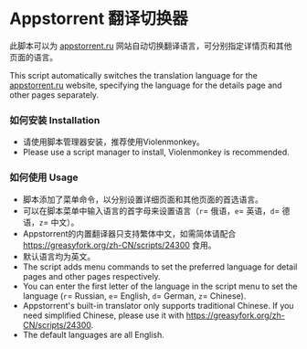 # Appstorrent 翻译切换器

此脚本可以为 [appstorrent.ru](https://appstorrent.ru/) 网站自动切换翻译语言，可分别指定详情页和其他页面的语言。

This script automatically switches the translation language for the [appstorrent.ru](https://appstorrent.ru/) website, specifying the language for the details page and other pages separately.

### 如何安装 Installation

- 请使用脚本管理器安装，推荐使用Violenmonkey。
- Please use a script manager to install, Violenmonkey is recommended.

### 如何使用 Usage

- 脚本添加了菜单命令，以分别设置详细页面和其他页面的首选语言。
- 可以在脚本菜单中输入语言的首字母来设置语言（`r`= 俄语，`e`= 英语，`d`= 德语，`z`= 中文）。
- Appstorrent的内置翻译器只支持繁体中文，如需简体请配合 https://greasyfork.org/zh-CN/scripts/24300 食用。
- 默认语言均为英文。
- The script adds menu commands to set the preferred language for detail pages and other pages respectively.
- You can enter the first letter of the language in the script menu to set the language (`r`= Russian, `e`= English, `d`= German, `z`= Chinese).
- Appstorrent's built-in translator only supports traditional Chinese. If you need simplified Chinese, please use it with https://greasyfork.org/zh-CN/scripts/24300.
- The default languages are all English.